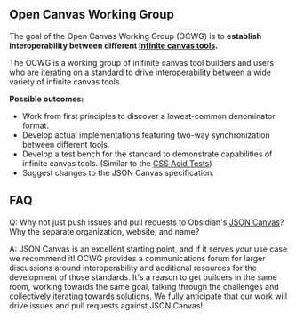 ## Open Canvas Working Group

The goal of the Open Canvas Working Group (OCWG) is to **establish interoperability between different [infinite canvas tools](https://infinitecanvas.tools/).** 

The OCWG is a working group of inifinite canvas tool builders and users who are iterating on a standard to drive interoperability between a wide variety of infinite canvas tools.

**Possible outcomes:**
- Work from first principles to discover a lowest-common denominator format.
- Develop actual implementations featuring two-way synchronization between different tools.
- Develop a test bench for the standard to demonstrate capabilities of infinite canvas tools. (Similar to the [CSS Acid Tests](https://www.acidtests.org/))
- Suggest changes to the JSON Canvas specification.

## FAQ

Q: Why not just push issues and pull requests to Obsidian's [JSON Canvas](https://jsoncanvas.org/)? Why the separate organization, website, and name?

A: JSON Canvas is an excellent starting point, and if it serves your use case we recommend it! OCWG provides a communications forum for larger discussions around interoperability and additional resources for the development of those standards. It's a reason to get builders in the same room, working towards the same goal, talking through the challenges and collectively iterating towards solutions. We fully anticipate that our work will drive issues and pull requests against JSON Canvas!

